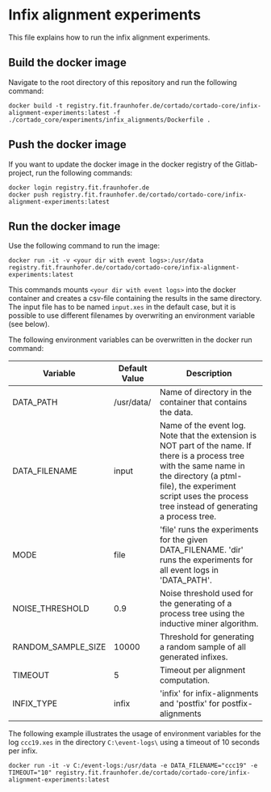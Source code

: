 # Infix alignment experiments

This file explains how to run the infix alignment experiments.

## Build the docker image

Navigate to the root directory of this repository and run the following command:

```shell
docker build -t registry.fit.fraunhofer.de/cortado/cortado-core/infix-alignment-experiments:latest -f ./cortado_core/experiments/infix_alignments/Dockerfile .
```

## Push the docker image

If you want to update the docker image in the docker registry of the Gitlab-project, run the following commands:

```shell
docker login registry.fit.fraunhofer.de
docker push registry.fit.fraunhofer.de/cortado/cortado-core/infix-alignment-experiments:latest
```

## Run the docker image

Use the following command to run the image:

```shell
docker run -it -v <your dir with event logs>:/usr/data registry.fit.fraunhofer.de/cortado/cortado-core/infix-alignment-experiments:latest
```

This commands mounts `<your dir with event logs>` into the docker container and creates a csv-file containing the results in the same directory. The input file has to be named `input.xes` in the default case, but it is possible to use different filenames by overwriting an environment variable (see below).

The following environment variables can be overwritten in the docker run command:

| Variable           | Default Value   | Description                                                                                                                                                                                                                                                                      |
|--------------------|-----------------|----------------------------------------------------------------------------------------------------------------------------------------------------------------------------------------------------------------------------------------------------------------------------------|
| DATA_PATH          | /usr/data/      | Name of directory in the container that contains the data.
| DATA_FILENAME      | input           | Name of the event log. Note that the extension is NOT part of the name. If there is a process tree with the same name in the directory (a ptml-file), the experiment script uses the process tree instead of generating a process tree. |
| MODE               | file            | 'file' runs the experiments for the given DATA_FILENAME. 'dir' runs the experiments for all event logs in 'DATA_PATH'. |
| NOISE_THRESHOLD    | 0.9             | Noise threshold used for the generating of a process tree using the inductive miner algorithm.                                                                                                                                                                                   |
| RANDOM_SAMPLE_SIZE | 10000           | Threshold for generating a random sample of all generated infixes.                                                                                                                                                                                                               |
| TIMEOUT            | 5               | Timeout per alignment computation.  
| INFIX_TYPE         | infix           | 'infix' for infix-alignments and 'postfix' for postfix-alignments  

The following example illustrates the usage of environment variables for the log `ccc19.xes` in the directory `C:\event-logs\` using a timeout of 10 seconds per infix.

```shell
docker run -it -v C:/event-logs:/usr/data -e DATA_FILENAME="ccc19" -e TIMEOUT="10" registry.fit.fraunhofer.de/cortado/cortado-core/infix-alignment-experiments:latest
```